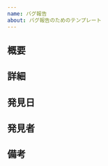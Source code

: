 ```yaml
---
name: バグ報告
about: バグ報告のためのテンプレート
---
```


<!-- あくまでテンプレートなので必ずしもすべての項目を埋めなくてよい -->
<!-- 手順
* Issueで報告
* `bug`のラベルをつける
* 担当者が修正して、回答する
* 報告者が確認して、Close
* `complete`のラベルを追加する
* 直っていなければ、新たにIssueを立てる -->

## 概要

## 詳細

## 発見日

## 発見者

## 備考
